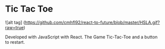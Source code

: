 # Tic Tac Toe
![alt tag] (https://github.com/cmhfl92/react-to-future/blob/master/HSLA.gif?raw=true)

Developed with JavaScript with React. The Game Tic-Tac-Toe and a button to restart. 
